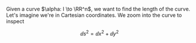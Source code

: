 Given a curve $\alpha: I \to \RR^n$, we want to find the length of the curve. Let's imagine we're in Cartesian coordinates. We zoom into the curve to inspect 

$$
\dd{s}^2 = \dd{x}^2 + \dd{y}^2
$$